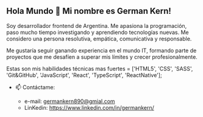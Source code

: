 ## Hola Mundo 👋 Mi nombre es German Kern!

Soy desarrollador frontend de Argentina. Me apasiona la programación, paso mucho tiempo investigando y aprendiendo tecnologías nuevas.
Me considero una persona resolutiva, empática, comunicativa y responsable.

Me gustaría seguir ganando experiencia en el mundo IT, formando parte de proyectos que me desafíen a superar mis límites y crecer profesionalmente.

Estas son mis habilidades técnicas mas fuertes = ['HTML5', 'CSS', 'SASS', 'Git&GitHub', 'JavaScript', 'React', 'TypeScript', 'ReactNative'];
   
- 📫 Contáctame:

  - e-mail: germankern890@gmial.com
  - LinKedin: https://www.linkedin.com/in/germankern/
  

